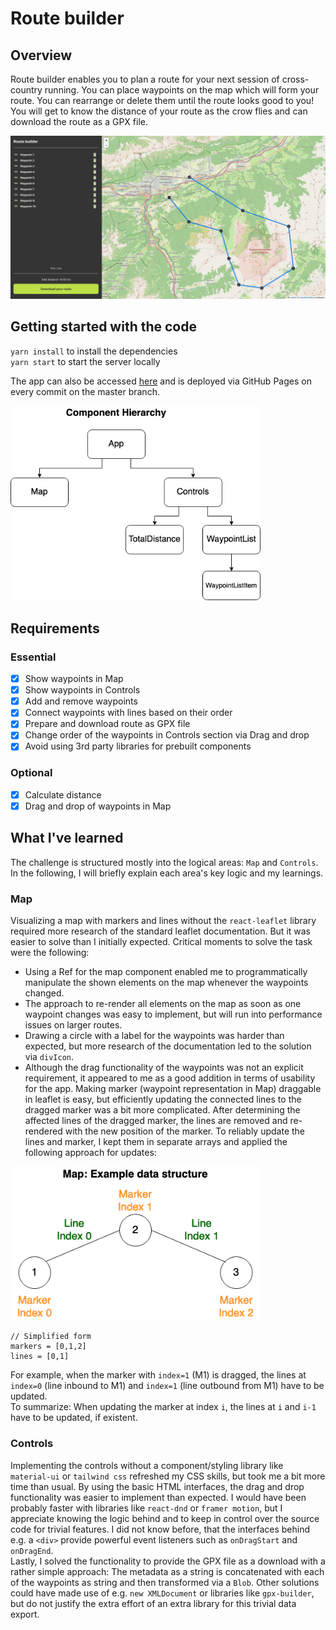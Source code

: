 # Route builder
## Overview
Route builder enables you to plan a route for your next session of cross-country running. You can place waypoints on the map which will form your route. You can rearrange or delete them until the route looks good to you! You will get to know the distance of your route as the crow flies and can download the route as a GPX file.  

[<img src="docs/Screenshot.png" />](docs/Screenshot.png)  

## Getting started with the code
`yarn install` to install the dependencies  
`yarn start` to start the server locally

The app can also be accessed [here](https://aschwad.github.io/route-builder) and is deployed via GitHub Pages on every commit on the master branch.

[<img src="docs/ComponentHierarchy.drawio.png" width="400" />](docs/ComponentHierarchy.drawio.png)  

## Requirements
### Essential
- [x] Show waypoints in Map
- [x] Show waypoints in Controls
- [x] Add and remove waypoints
- [x] Connect waypoints with lines based on their order
- [x] Prepare and download route as GPX file
- [x] Change order of the waypoints in Controls section via Drag and drop
- [x] Avoid using 3rd party libraries for prebuilt components 

### Optional
- [x] Calculate distance
- [x] Drag and drop of waypoints in Map

## What I've learned
The challenge is structured mostly into the logical areas: `Map` and `Controls`. In the following, I will briefly explain each area's key logic and my learnings.

### Map
Visualizing a map with markers and lines without the `react-leaflet` library required more research of the standard leaflet documentation. But it was easier to solve than I initially expected. Critical moments to solve the task were the following:
* Using a Ref for the map component enabled me to programmatically manipulate the shown elements on the map whenever the waypoints changed.
* The approach to re-render all elements on the map as soon as one waypoint changes was easy to implement, but will run into performance issues on larger routes.
* Drawing a circle with a label for the waypoints was harder than expected, but more research of the documentation led to the solution via `divIcon`.
* Although the drag functionality of the waypoints was not an explicit requirement, it appeared to me as a good addition in terms of usability for the app. Making marker (waypoint representation in Map) draggable in leaflet is easy, but efficiently updating the connected lines to the dragged marker was a bit more complicated. After determining the affected lines of the dragged marker, the lines are removed and re-rendered with the new position of the marker. To reliably update the lines and marker, I kept them in separate arrays and applied the following approach for updates:
  
[<img src="docs/ExampleDataStructure.drawio.png" width="400" />](docs/ExampleDataStructure.drawio.png)  
```
// Simplified form
markers = [0,1,2]
lines = [0,1]
```
For example, when the marker with `index=1` (M1) is dragged, the lines at `index=0` (line inbound to M1) and `index=1` (line outbound from M1) have to be updated.  
To summarize: When updating the marker at index `i`, the lines at `i` and `i-1` have to be updated, if existent.
### Controls
Implementing the controls without a component/styling library like `material-ui` or `tailwind css` refreshed my CSS skills, but took me a bit more time than usual. By using the basic HTML interfaces, the drag and drop functionality was easier to implement than expected. I would have been probably faster with libraries like `react-dnd` or `framer motion`, but I appreciate knowing the logic behind and to keep in control over the source code for trivial features. I did not know before, that the interfaces behind e.g. a `<div>` provide powerful event listeners such as `onDragStart` and `onDragEnd`.  
Lastly, I solved the functionality to provide the GPX file as a download with a rather simple approach: The metadata as a string is concatenated with each of the waypoints as string and then transformed via a `Blob`. Other solutions could have made use of e.g. `new XMLDocument` or libraries like `gpx-builder`, but do not justify the extra effort of an extra library for this trivial data export.
